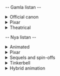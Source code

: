 -- Gamla listan --

<details>
<summary>Official canon</summary>

- [x] Snow White and the Seven Dwarfs	(1937)
- [x] Pinocchio	(1940)
- [ ] Fantasia	(1940)
- [x] Dumbo	(1941)
- [x] Bambi	(1942)
- [x] Saludos Amigos	(1943)
- [x] The Three Caballeros	(1945)
- [x] Make Mine Music	(1946)
- [x] Fun and Fancy Free	(1947)
- [x] Melody Time	(1948)
- [x] The Adventures of Ichabod and Mr. Toad	(1949)
- [x] Cinderella	(1950)
- [x] Alice in Wonderland	(1951)
- [x] Peter Pan	(1953)
- [x] Lady and the Tramp	(1955)
- [x] Sleeping Beauty	(1959)
- [x] One Hundred and One Dalmatians	(1961)
- [x] The Sword in the Stone	(1963)
- [x] The Jungle Book	(1967)
- [x] The Aristocats	(1970)
- [x] Robin Hood	(1973)
- [x] The Many Adventures of Winnie the Pooh	(1977)
- [x] The Rescuers	(1977)
- [x] The Fox and the Hound	(1981)
- [x] The Black Cauldron	(1985)
- [x] The Great Mouse Detective	(1986)
- [x] Oliver & Company	(1988)
- [x] The Little Mermaid	(1989)
- [x] The Rescuers Down Under	(1990)
- [x] Beauty and the Beast	(1991)
- [x] Aladdin	(1992)
- [x] The Lion King	(1994)
- [x] Pocahontas	(1995)
- [x] The Hunchback of Notre Dame	(1996)
- [x] Hercules	(1997)
- [x] Mulan	(1998)
- [x] Tarzan	(1999)
- [ ] Fantasia 2000	(2000)
- [x] Dinosaur	(2000)
- [x] The Emperor's New Groove	(2000)
- [x] Atlantis: The Lost Empire	(2001)
- [x] Lilo & Stitch	(2002)
- [x] Treasure Planet	(2002)
- [x] Brother Bear	(2003)
- [x] Home on the Range	(2004)
- [x] Chicken Little	(2005)
- [x] Meet the Robinsons	(2007)
- [x] Bolt	(2008)
- [x] The Princess and the Frog	(2009)
- [x] Tangled	(2010)
- [x] Winnie the Pooh	(2011)
- [x] Wreck-It Ralph	(2012)
- [x] Frozen	(2013)
- [x] Big Hero 6	(2014)
- [x] Zootopia	(2016)
- [x] Moana	(2016)
</details>

<details>
<summary>Pixar</summary>

- [x] Toy Story	(1995)
- [x] A Bug's Life	(1998)
- [x] Toy Story 2	(1999)
- [x] Monsters, Inc.	(2001)
- [x] Finding Nemo	(2003)
- [x] The Incredibles	(2004)
- [x] Cars	(2006)
- [x] Ratatouille	(2007)
- [x] WALL-E	(2008)
- [x] Up	(2009)
- [x] Toy Story 3	(2010)
- [x] Cars 2	(2011)
- [x] Brave	(2012)
- [ ] Monsters University	(2013)
</details>

<details>
<summary>Theatrical</summary>

- [x] DuckTales the Movie: Treasure of the Lost Lamp	(1990)
- [x] A Goofy Movie	(1995)
- [x] Doug's 1st Movie	(1999)
- [x] The Tigger Movie	(2000)
- [x] Recess: School's Out	(2001)
- [x] Return to Never Land	(2002)
- [x] The Jungle Book 2	(2003)
- [x] Piglet's Big Movie	(2003)
- [x] Teacher's Pet	(2004)
- [ ] Pooh's Heffalump Movie	(2005)
- [ ] Planes	(2013)
</details>


-- Nya listan --

<details>
<summary>Animated</summary>

- [ ] Mickey, Donald, Goofy: The Three Musketeers	(2004)
- [ ] Mickey's Twice Upon a Christmas	(2004)
- [ ] Valiant	(2005)
- [ ] The Wild	(2006)
- [ ] Disney's A Christmas Carol	(2009)
- [ ] Mars Needs Moms	(2011)
- [ ] Arjun: The Warrior Prince	(2012)
- [ ] Frankenweenie	(2012)
- [ ] Raya and the Last Dragon	(2021)
- [ ] Encanto	(2021)
- [ ] Diary of a Wimpy Kid	(2021)
</details>

<details>
<summary>Pixar</summary>

- [ ] Inside Out	(2015)
- [ ] The Good Dinosaur	(2015)
- [ ] Finding Dory	(2016)
- [ ] Cars 3	(2017)
- [ ] Coco	(2017)
- [ ] Incredibles 2	(2018)
- [ ] Toy Story 4	(2019)
- [ ] Onward	(2020)
- [ ] Soul	(2020)
- [ ] Luca	(2021)
- [ ] Turning Red	((202)
</details>

<details>
<summary>Sequels and spin-offs</summary>

- [ ] The Little Mermaid II: Return to the Sea	((200)
- [ ] Lady and the Tramp II: Scamp's Adventure	(2001)
- [ ] Cinderella II: Dreams Come True	(2002)
- [ ] The Hunchback of Notre Dame II	(2002)
- [ ] 101 Dalmatians II: Patch's London Adventure	(2003)
- [ ] Stitch! The Movie	(2003)
- [ ] The Lion King 1½	(2004)
- [ ] Springtime with Roo	(2004)
- [ ] Mulan II	(2005)
- [ ] Tarzan II	(2005)
- [ ] Lilo & Stitch 2: Stitch Has a Glitch	(2005)
- [ ] Pooh's Heffalump Halloween Movie	(2005)
- [ ] Kronk's New Groove	(2005)
- [ ] Bambi II	(2006)
- [ ] Leroy and Stitch	(2006)
- [ ] Brother Bear 2	(2006)
- [ ] The Fox and the Hound 2	(2006)
- [ ] Cinderella III: A Twist in Time	(2007)
- [ ] The Little Mermaid: Ariel's Beginning	(2008)
- [ ] Planes: Fire & Rescue	(2014)
- [ ] Ralph Breaks the Internet	(2018)
- [ ] Frozen II	(2019)
</details>

<details>
<summary>Tinkerbell</summary>

- [ ] Tinker Bell	(2008)
- [ ] Tinker Bell and the Lost Treasure	(2009)
- [ ] Tinker Bell and the Great Fairy Rescue	(2010)
- [ ] Secret of the Wings	(2012)
- [ ] The Pirate Fairy	(2014)
- [ ] Tinker Bell and the Legend of the NeverBeast	(2015)
</details>

<details>
<summary>Hybrid animation</summary>

- [ ] The Reluctant Dragon	(1941)
- [ ] Victory Through Air Power	(1943)
- [ ] Song of the South	(1946)
- [ ] So Dear to My Heart	(1948)
- [ ] Mary Poppins	(1964)
- [ ] Bedknobs and Broomsticks	(1971)
- [ ] Pete's Dragon	(1977)
- [ ] Tron	(1982)
- [ ] James and the Giant Peach	(1996)
- [ ] George of the Jungle	(1997)
- [ ] Mr. Magoo	(1997)
- [ ] The Lizzie McGuire Movie	(2003)
- [ ] The Secret of the Magic Gourd	(2007)
- [ ] Enchanted	(2007)
- [ ] The Jungle Book	(2016)
- [ ] Christopher Robin	(2018)
- [ ] Mary Poppins Returns	(2018)
- [ ] Aladdin	(2019)
- [ ] The Lion King	(2019)
</details>
